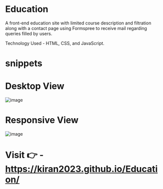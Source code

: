 # Education

A front-end education site with limited course description and filtration along with a contact page using Formspree to receive mail regarding queries filled by users. 

Technology Used - HTML, CSS, and JavaScript.

# snippets
# Desktop View
![image](https://github.com/kiran2023/Education/assets/88279441/e66dc6e3-aa44-49ec-a923-511859e778dd)

# Responsive View
![image](https://github.com/kiran2023/Education/assets/88279441/8e22dfd3-9e27-495a-be5f-e6e6e90723a8)

# Visit 👉 - https://kiran2023.github.io/Education/
